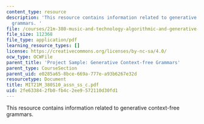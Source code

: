```yaml
---
content_type: resource
description: 'This resource contains information related to generative context-free
  grammars. '
file: /courses/21m-380-music-and-technology-algorithmic-and-generative-music-spring-2010/2fe633842fb0fb4c2ee9572110d30fd1_MIT21M_380S10_assn_ss_c.pdf
file_size: 112368
file_type: application/pdf
learning_resource_types: []
license: https://creativecommons.org/licenses/by-nc-sa/4.0/
ocw_type: OCWFile
parent_title: 'Project Sample: Generative Context-free Grammars'
parent_type: CourseSection
parent_uid: e0285a65-8bce-669a-777e-a93b6267e32d
resourcetype: Document
title: MIT21M_380S10_assn_ss_c.pdf
uid: 2fe63384-2fb0-fb4c-2ee9-572110d30fd1
---
```

This resource contains information related to generative context-free grammars. 